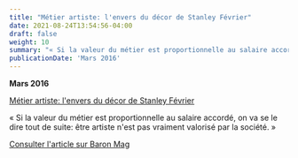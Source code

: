 ```yaml
---
title: "Métier artiste: l'envers du décor de Stanley Février"
date: 2021-08-24T13:54:56-04:00
draft: false
weight: 10
summary: "« Si la valeur du métier est proportionnelle au salaire accordé, on va se le dire tout de suite: être artiste n'est pas vraiment valorisé par la société. »"
publicationDate: 'Mars 2016'
---
```


**Mars 2016**

[Métier artiste: l'envers du décor de Stanley Février](http://www.baronmag.com/2016/03/metier-artiste-lenvers-du-decor-de-stanley-fevrier/)

« Si la valeur du métier est proportionnelle au salaire accordé, on va se le dire tout de suite: être artiste n'est pas vraiment valorisé par la société. »

[Consulter l'article sur Baron Mag](http://www.baronmag.com/2016/03/metier-artiste-lenvers-du-decor-de-stanley-fevrier/)
